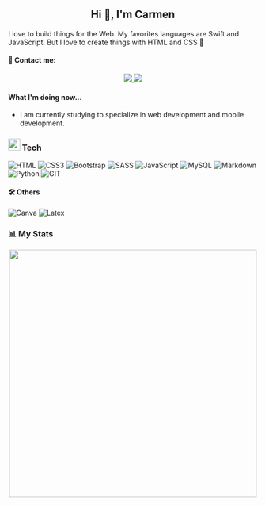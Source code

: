<h2 align="center"> Hi 👋, I'm Carmen </h2>

 
I love to build things for the Web. My favorites languages are Swift and JavaScript. But I love to create things with HTML and CSS 💖

#### 📩 Contact me: 
<div align="center">
    <a href="https://www.linkedin.com/in/mar%C3%ADa-m-b81bbb1b8/" target="_pink">
        <img src="https://img.shields.io/badge/LinkedIn-%23181818?logo=linkedin&style=for-the-badge"/>
    </a>
    <a href="mailto:carmenmtzunam97@gmail.com" target="_blank">
        <img src="https://img.shields.io/badge/Gmail-D14836?style=for-the-badge&logo=gmail&logoColor=pink"/>
    </a>
</div>

#### What I'm doing now...
- I am currently studying to specialize in web development and mobile development.

### <img src = "https://media2.giphy.com/media/QssGEmpkyEOhBCb7e1/giphy.gif?cid=ecf05e47a0n3gi1bfqntqmob8g9aid1oyj2wr3ds3mg700bl&rid=giphy.gif" width = 24px>  Tech
![HTML](https://img.shields.io/badge/HTML5-E34F26?style=for-the-badge&logo=html5&logoColor=white)
![CSS3](https://img.shields.io/badge/CSS3-1572B6?style=for-the-badge&logo=css3&logoColor=white)
![Bootstrap](https://img.shields.io/badge/Bootstrap-563D7C?style=for-the-badge&logo=bootstrap&logoColor=white)
![SASS](https://img.shields.io/badge/Sass-CC6699?style=for-the-badge&logo=sass&logoColor=white)
![JavaScript](https://img.shields.io/badge/JavaScript-323330?style=for-the-badge&logo=javascript&logoColor=F7DF1E)
![MySQL](https://img.shields.io/badge/MySQL-005C84?style=for-the-badge&logo=mysql&logoColor=white)
![Markdown](https://img.shields.io/badge/Markdown-000000?style=for-the-badge&logo=markdown&logoColor=white)
![Python](https://img.shields.io/badge/Python-FFD43B?style=for-the-badge&logo=python&logoColor=darkgreen)
![GIT](https://img.shields.io/badge/Git-F05032?style=for-the-badge&logo=git&logoColor=white)

 
 #### 🛠 Others
 ![Canva](https://img.shields.io/badge/Canva-%2300C4CC.svg?&style=for-the-badge&logo=Canva&logoColor=white)
 ![Latex](https://img.shields.io/badge/LaTeX-47A141?style=for-the-badge&logo=LaTeX&logoColor=white)
 
 ### 📊 My Stats

<div align="center">
    <img width='500' src="https://github-readme-stats.vercel.app/api?username=Hellocarmenn&count_private=true&show_icons=true&theme=dracula" />
</div>



